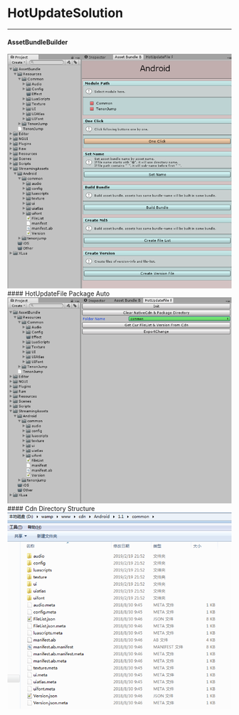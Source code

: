 # HotUpdateSolution  
---
#### AssetBundleBuilder  
<img class="shadow" src="./1.png" width="1024">  
#### HotUpdateFile Package Auto  
<img class="shadow" src="./2.png" width="1024">  
#### Cdn Directory Structure  
<img class="shadow" src="./3.png" width="1024">  